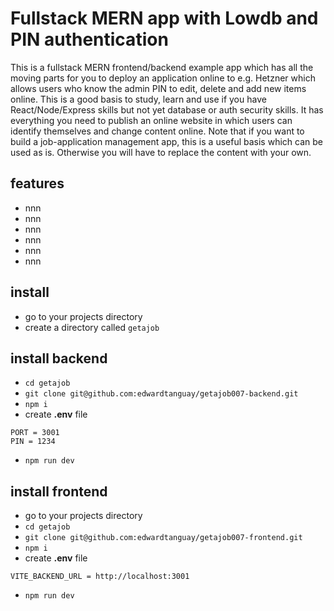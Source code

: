# Fullstack MERN app with Lowdb and PIN authentication

This is a fullstack MERN frontend/backend example app which has all the moving parts for you to deploy an application online to e.g. Hetzner which allows users who know the admin PIN to edit, delete and add new items online. This is a good basis to study, learn and use if you have React/Node/Express skills but not yet database or auth security skills. It has everything you need to publish an online website in which users can identify themselves and change content online. Note that if you want to build a job-application management app, this is a useful basis which can be used as is. Otherwise you will have to replace the content with your own.

## features

- nnn
- nnn
- nnn
- nnn
- nnn
- nnn

## install

- go to your projects directory
- create a directory called `getajob`

## install backend

- `cd getajob`
- `git clone git@github.com:edwardtanguay/getajob007-backend.git`
- `npm i`
- create **.env** file

```text
PORT = 3001
PIN = 1234
```

- `npm run dev`

## install frontend

- go to your projects directory
- `cd getajob`
- `git clone git@github.com:edwardtanguay/getajob007-frontend.git`
- `npm i`
- create **.env** file

```text
VITE_BACKEND_URL = http://localhost:3001
```

- `npm run dev`
